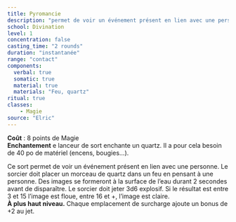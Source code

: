 ```yaml
---
title: Pyromancie
description: "permet de voir un événement présent en lien avec une personne."
school: Divination
level: 1
concentration: false
casting_time: "2 rounds"
duration: "instantanée"
range: "contact"
components:
  verbal: true
  somatic: true
  material: true
  materials: "Feu, quartz"
ritual: true
classes:
    - Magie
source: "Elric"
---
```

**Coût** : 8 points de Magie  
**Enchantement** e lanceur de sort enchante un quartz. Il a pour cela besoin de 40 po de matériel (encens, bougies...).  

Ce sort permet de voir un événement présent en lien avec une personne. Le sorcier doit placer un morceau de quartz dans un feu en pensant à une personne. Des images se formeront à la surface de l’eau durant 2 secondes avant de disparaître. Le sorcier doit jeter 3d6 explosif. Si le résultat est entre 3 et 15 l’image est floue, entre 16 et +, l’image est claire.  
**À plus haut niveau.** Chaque emplacement de surcharge ajoute un bonus de +2 au jet.  
